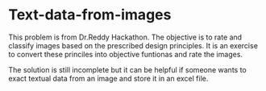 # Text-data-from-images
This problem is from Dr.Reddy Hackathon. The objective is to rate and classify images based on the prescribed design principles. It is an exercise to convert these princiles into objective funtionas and rate the images.

The solution is still incomplete but it can be helpful if someone wants to exact textual data from an image and store it in an excel file. 
